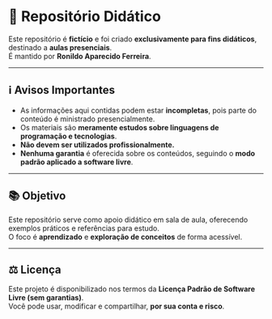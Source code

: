 # 📘 Repositório Didático

Este repositório é **fictício** e foi criado **exclusivamente para fins didáticos**, destinado a **aulas presenciais**.  
É mantido por **Ronildo Aparecido Ferreira**.

---

## ℹ️ Avisos Importantes

- As informações aqui contidas podem estar **incompletas**, pois parte do conteúdo é ministrado presencialmente.  
- Os materiais são **meramente estudos sobre linguagens de programação e tecnologias**.  
- **Não devem ser utilizados profissionalmente.**  
- **Nenhuma garantia** é oferecida sobre os conteúdos, seguindo o **modo padrão aplicado a software livre**.  

---

## 📚 Objetivo

Este repositório serve como apoio didático em sala de aula, oferecendo exemplos práticos e referências para estudo.  
O foco é **aprendizado** e **exploração de conceitos** de forma acessível.

---

## ⚖️ Licença

Este projeto é disponibilizado nos termos da **Licença Padrão de Software Livre (sem garantias)**.  
Você pode usar, modificar e compartilhar, **por sua conta e risco**.
